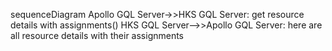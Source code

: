 <!--
Proposed API, join is done in SQL server
--->

sequenceDiagram
    Apollo GQL Server->>HKS GQL Server: get resource details with assignments()
    HKS GQL Server-->>Apollo GQL Server: here are all resource details with their assignments
